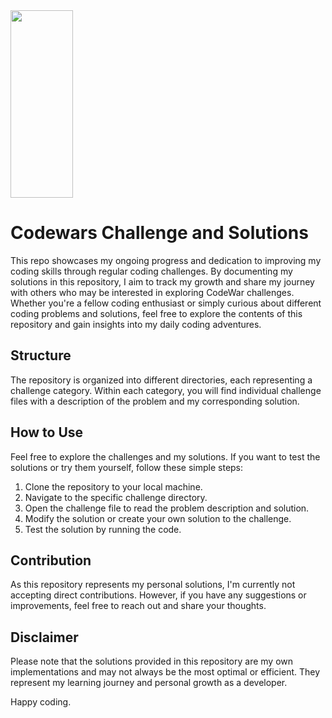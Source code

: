 <img width="100" height="300" src="https://encrypted-tbn0.gstatic.com/images?q=tbn:ANd9GcQJ2Cr7AONpJutA4SmGl2N8kLyCS_cwAa661lu1rsJgj_1HAlWCK6TgK-43ZDBlCMA-Tsg&usqp=CAU">

# Codewars Challenge and Solutions
This repo showcases my ongoing progress and dedication to improving my coding skills through regular coding challenges. By documenting my solutions in this repository, I aim to track my growth and share my journey with others who may be interested in exploring CodeWar challenges. Whether you're a fellow coding enthusiast or simply curious about different coding problems and solutions, feel free to explore the contents of this repository and gain insights into my daily coding adventures.

## Structure
The repository is organized into different directories, each representing a challenge category. Within each category, you will find individual challenge files with a description of the problem and my corresponding solution.

## How to Use
Feel free to explore the challenges and my solutions. If you want to test the solutions or try them yourself, follow these simple steps:
1. Clone the repository to your local machine.
2. Navigate to the specific challenge directory.
3. Open the challenge file to read the problem description and solution.
4. Modify the solution or create your own solution to the challenge.
5. Test the solution by running the code.

## Contribution
As this repository represents my personal solutions, I'm currently not accepting direct contributions. However, if you have any suggestions or improvements, feel free to reach out and share your thoughts.

## Disclaimer
Please note that the solutions provided in this repository are my own implementations and may not always be the most optimal or efficient. They represent my learning journey and personal growth as a developer.

Happy coding.

